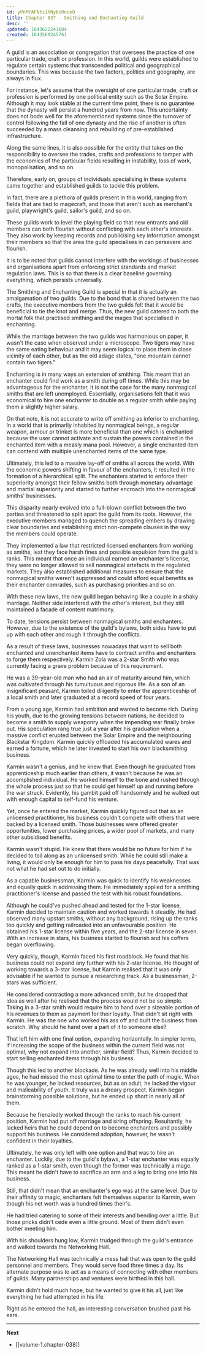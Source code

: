 ```yaml
---
id: yPnMYAFNts1YNybcRnceO
title: Chapter 037 - Smithing and Enchanting Guild
desc: ''
updated: 1643622241684
created: 1643569245761
---
```


A guild is an association or congregation that oversees the practice of one particular trade, craft or profession. In this world, guilds were established to regulate certain systems that transcended political and geographical boundaries. This was because the two factors, politics and geography, are always in flux.

For instance, let's assume that the oversight of one particular trade, craft or profession is performed by one political entity such as the Solar Empire. Although it may look stable at the current time point, there is no guarantee that the dynasty will persist a hundred years from now. This uncertainty does not bode well for the aforementioned systems since the turnover of control following the fall of one dynasty and the rise of another is often succeeded by a mass cleansing and rebuilding of pre-established infrastructure.

Along the same lines, it is also possible for the entity that takes on the responsibility to oversee the trades, crafts and professions to tamper with the economics of the particular fields resulting in instability, loss of work, monopolisation, and so on.

Therefore, early on, groups of individuals specialising in these systems came together and established guilds to tackle this problem.

In fact, there are a plethora of guilds present in this world, ranging from fields that are tied to magecraft, and those that aren't such as merchant's guild, playwright's guild, sailor's guild, and so on.

These guilds work to level the playing field so that new entrants and old members can both flourish without conflicting with each other's interests. They also work by keeping records and publicising key information amongst their members so that the area the guild specialises in can persevere and flourish.

It is to be noted that guilds cannot interfere with the workings of businesses and organisations apart from enforcing strict standards and market regulation laws. This is so that there is a clear baseline governing everything, which persists universally.

The Smithing and Enchanting Guild is special in that it is actually an amalgamation of two guilds. Due to the bond that is shared between the two crafts, the executive members from the two guilds felt that it would be beneficial to tie the knot and merge. Thus, the new guild catered to both the mortal folk that practised smithing and the mages that specialised in enchanting.

While the marriage between the two guilds was harmonious on paper, it wasn't the case when observed under a microscope. Two tigers may have the same eating behaviour and it may seem logical to place them in close vicinity of each other, but as the old adage states, "one mountain cannot contain two tigers."

Enchanting is in many ways an extension of smithing. This meant that an enchanter could find work as a smith during off times. While this may be advantageous for the enchanter, it is not the case for the many nonmagical smiths that are left unemployed. Essentially, organisations felt that it was economical to hire one enchanter to double as a regular smith while paying them a slightly higher salary.

On that note, it is not accurate to write off smithing as inferior to enchanting. In a world that is primarily inhabited by nonmagical beings, a regular weapon, armour or trinket is more beneficial than one which is enchanted because the user cannot activate and sustain the powers contained in the enchanted item with a measly mana pool. However, a single enchanted item can contend with multiple unenchanted items of the same type.

Ultimately, this led to a massive lay-off of smiths all across the world. With the economic powers shifting in favour of the enchanters, it resulted in the formation of a hierarchical split. The enchanters started to enforce their superiority amongst their fellow smiths both through monetary advantage and martial superiority and started to further encroach into the nonmagical smiths' businesses.

This disparity nearly evolved into a full-blown conflict between the two parties and threatened to split apart the guild from its roots. However, the executive members managed to quench the spreading embers by drawing clear boundaries and establishing strict non-compete clauses in the way the members could operate. 

They implemented a law that restricted licensed enchanters from working as smiths, lest they face harsh fines and possible expulsion from the guild's ranks. This meant that once an individual earned an enchanter's license, they were no longer allowed to sell nonmagical artefacts in the regulated markets. They also established additional measures to ensure that the nonmagical smiths weren't suppressed and could afford equal benefits as their enchanter comrades, such as purchasing priorities and so on.

With these new laws, the new guild began behaving like a couple in a shaky marriage. Neither side interfered with the other's interest, but they still maintained a facade of content matrimony.

To date, tensions persist between nonmagical smiths and enchanters. However, due to the existence of the guild's bylaws, both sides have to put up with each other and rough it through the conflicts.

As a result of these laws, businesses nowadays that want to sell both enchanted and unenchanted items have to contract smiths and enchanters to forge them respectively. Karmin Zola was a 2-star Smith who was currently facing a grave problem because of this requirement.

He was a 39-year-old man who had an air of maturity around him, which was cultivated through his tumultuous and rigorous life. As a son of an insignificant peasant, Karmin toiled diligently to enter the apprenticeship of a local smith and later graduated at a record speed of four years.

From a young age, Karmin had ambition and wanted to become rich. During his youth, due to the growing tensions between nations, he decided to become a smith to supply weaponry when the impending war finally broke out. His speculation rang true just a year after his graduation when a massive conflict erupted between the Solar Empire and the neighbouring Blackstar Kingdom. Karmin quickly offloaded his accumulated wares and earned a fortune, which he later invested to start his own blacksmithing business.

Karmin wasn't a genius, and he knew that. Even though he graduated from apprenticeship much earlier than others, it wasn't because he was an accomplished individual. He worked himself to the bone and rushed through the whole process just so that he could get himself up and running before the war struck. Evidently, his gambit paid off handsomely and he walked out with enough capital to self-fund his venture.

Yet, once he entered the market, Karmin quickly figured out that as an unlicensed practitioner, his business couldn't compete with others that were backed by a licensed smith. Those businesses were offered greater opportunities, lower purchasing prices, a wider pool of markets, and many other subsidised benefits.

Karmin wasn't stupid. He knew that there would be no future for him if he decided to toil along as an unlicensed smith. While he could still make a living, it would only be enough for him to pass his days peacefully. That was not what he had set out to do initially.

As a capable businessman, Karmin was quick to identify his weaknesses and equally quick in addressing them. He immediately applied for a smithing practitioner's license and passed the test with his robust foundations.

Although he could've pushed ahead and tested for the 1-star license, Karmin decided to maintain caution and worked towards it steadily. He had observed many upstart smiths, without any background, rising up the ranks too quickly and getting railroaded into an unfavourable position. He obtained his 1-star license within five years, and the 2-star license in seven. With an increase in stars, his business started to flourish and his coffers began overflowing.

Very quickly, though, Karmin faced his first roadblock. He found that his business could not expand any further with his 2-star license. He thought of working towards a 3-star license, but Karmin realised that it was only advisable if he wanted to pursue a researching track. As a businessman, 2-stars was sufficient.

He considered contracting a more advanced smith, but he dropped that idea as well after he realised that the process would not be so simple. Taking in a 3-star smith would require him to hand over a sizeable portion of his revenues to them as payment for their loyalty. That didn't sit right with Karmin. He was the one who worked his ass off and built the business from scratch. Why should he hand over a part of it to someone else?

That left him with one final option, expanding horizontally. In simpler terms, if increasing the scope of the business within the current field was not optimal, why not expand into another, similar field? Thus, Karmin decided to start selling enchanted items through his business.

Though this led to another blockade. As he was already well into his middle ages, he had missed the most optimal time to enter the path of magic. When he was younger, he lacked resources, but as an adult, he lacked the vigour and malleability of youth. It truly was a dreary prospect. Karmin began brainstorming possible solutions, but he ended up short in nearly all of them.

Because he frenziedly worked through the ranks to reach his current position, Karmin had put off marriage and siring offspring. Resultantly, he lacked heirs that he could depend on to become enchanters and possibly support his business. He considered adoption, however, he wasn't confident in their loyalties.

Ultimately, he was only left with one option and that was to hire an enchanter. Luckily, due to the guild's bylaws, a 1-star enchanter was equally ranked as a 1-star smith, even though the former was technically a mage. This meant he didn't have to sacrifice an arm and a leg to bring one into his business.

Still, that didn't mean that an enchanter's ego was at the same level. Due to their affinity to magic, enchanters felt themselves superior to Karmin, even though his net worth was a hundred times their's.

He had tried catering to some of their interests and bending over a little. But those pricks didn't cede even a little ground. Most of them didn't even bother meeting him.

With his shoulders hung low, Karmin trudged through the guild's entrance and walked towards the Networking Hall.

The Networking Hall was technically a mess hall that was open to the guild personnel and members. They would serve food three times a day. Its alternate purpose was to act as a means of connecting with other members of guilds. Many partnerships and ventures were birthed in this hall.

Karmin didn't hold much hope, but he wanted to give it his all, just like everything he had attempted in his life.

Right as he entered the hall, an interesting conversation brushed past his ears.

____

**Next**
* [[volume-1.chapter-038]]